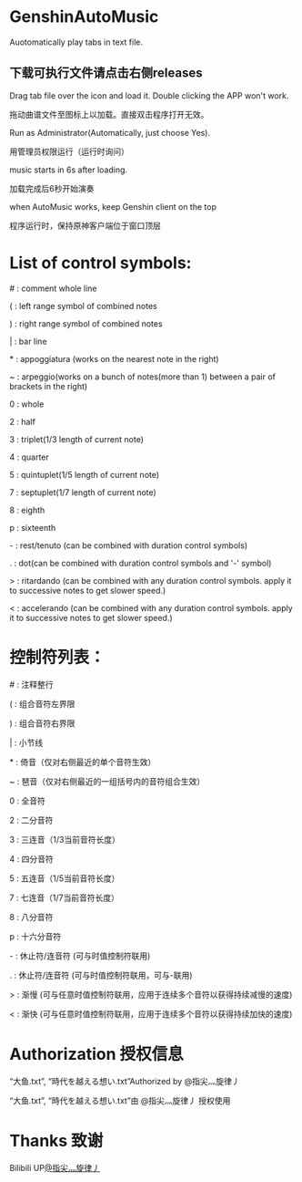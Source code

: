 # GenshinAutoMusic
Auotomatically play tabs in text file.

## 下载可执行文件请点击右侧releases

Drag tab file over the icon and load it. Double clicking the APP won't work.

拖动曲谱文件至图标上以加载。直接双击程序打开无效。

Run as Administrator(Automatically, just choose Yes).

用管理员权限运行（运行时询问）

music starts in 6s after loading.

加载完成后6秒开始演奏

when AutoMusic works, keep Genshin client on the top

程序运行时，保持原神客户端位于窗口顶层

# List of control symbols:
 
 \# : comment whole line
 
 \( : left range symbol of combined notes
 
 \) : right range symbol of combined notes
 
 \| : bar line


 \* : appoggiatura (works on the nearest note in the right)
 
 ~ : arpeggio(works on a bunch of notes(more than 1) between a pair of brackets in the right)
 
 0 : whole
 
 2 : half
 
 3 : triplet(1/3 length of current note)
 
 4 : quarter
 
 5 : quintuplet(1/5 length of current note)
 
 7 : septuplet(1/7 length of current note)
 
 8 : eighth
 
 p : sixteenth

 \- : rest/tenuto (can be combined with duration control symbols)

\. : dot(can be combined with duration control symbols and '-' symbol)

\> : ritardando (can be combined with any duration control symbols. apply it to successive notes to get slower speed.)

\< : accelerando (can be combined with any duration control symbols. apply it to successive notes to get slower speed.)



# 控制符列表：

\# : 注释整行
 
 \( : 组合音符左界限
 
 \) : 组合音符右界限
 
 \| : 小节线


 
 \* : 倚音（仅对右侧最近的单个音符生效）
 
 \~ : 琶音（仅对右侧最近的一组括号内的音符组合生效）
 
0 : 全音符
 
 2 : 二分音符

3 : 三连音（1/3当前音符长度）

4 : 四分音符
 
 5 : 五连音（1/5当前音符长度）
 
 7 : 七连音（1/7当前音符长度）
 
 8 : 八分音符
 
 p : 十六分音符

\- : 休止符/连音符 (可与时值控制符联用)
 
 \. : 休止符/连音符 (可与时值控制符联用，可与-联用)
 
 \> : 渐慢 (可与任意时值控制符联用，应用于连续多个音符以获得持续减慢的速度)

\< : 渐快 (可与任意时值控制符联用，应用于连续多个音符以获得持续加快的速度)

# Authorization 授权信息

“大鱼.txt”, “時代を越える想い.txt”Authorized by @指尖灬旋律丿

“大鱼.txt”, “時代を越える想い.txt”由 @指尖灬旋律丿 授权使用

# Thanks 致谢

Bilibili UP[@指尖灬旋律丿](https://space.bilibili.com/76052941)




